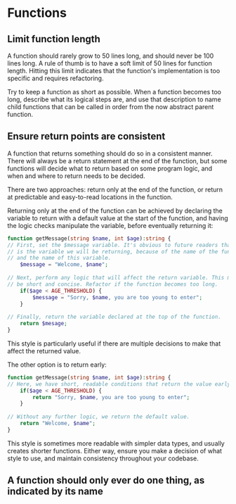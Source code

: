 # Functions

## Limit function length

A function should rarely grow to 50 lines long, and should never be 100 lines long. A rule of thumb is to have a soft limit of 50 lines for function length. Hitting this limit indicates that the function's implementation is too specific and requires refactoring.

Try to keep a function as short as possible. When a function becomes too long, describe what its logical steps are, and use that description to name child functions that can be called in order from the now abstract parent function.

## Ensure return points are consistent

A function that returns something should do so in a consistent manner. There will always be a return statement at the end of the function, but some functions will decide what to return based on some program logic, and when and where to return needs to be decided.

There are two approaches: return only at the end of the function, or return at predictable and easy-to-read locations in the function.

Returning only at the end of the function can be achieved by declaring the variable to return with a default value at the start of the function, and having the logic checks manipulate the variable, before eventually returning it:

```php
function getMessage(string $name, int $age):string {
// First, set the $message variable. It's obvious to future readers that this
// is the variable we will be returning, because of the name of the function
// and the name of this variable.
	$message = "Welcome, $name";
	
// Next, perform any logic that will affect the return variable. This must
// be short and concise. Refactor if the function becomes too long.
	if($age < AGE_THRESHOLD) {
		$message = "Sorry, $name, you are too young to enter";
	}
	
// Finally, return the variable declared at the top of the function.
	return $mesage;
}
```

This style is particularly useful if there are multiple decisions to make that affect the returned value.

The other option is to return early:

```php
function getMessage(string $name, int $age):string {
// Here, we have short, readable conditions that return the value early.
	if($age < AGE_THRESHOLD) {
		return "Sorry, $name, you are too young to enter";
	}
	
// Without any further logic, we return the default value.
	return "Welcome, $name";
}
```

This style is sometimes more readable with simpler data types, and usually creates shorter functions. Either way, ensure you make a decision of what style to use, and maintain consistency throughout your codebase.

## A function should only ever do one thing, as indicated by its name
